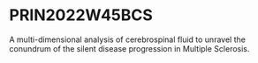 # PRIN2022W45BCS
A multi-dimensional analysis of cerebrospinal fluid to unravel the conundrum of the silent disease progression in Multiple Sclerosis.


